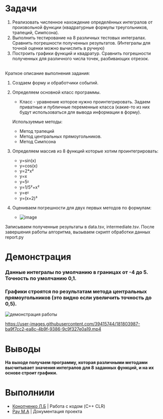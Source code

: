 # Задачи


1. Реализовать численное нахождение определённых интегралов от произвольной функции (квадратурные формулы треугольников, трапеций, Симпсона).
2. Выполнить тестирование на 8 различных тестовых интегралах. Сравнить погрешности полученных результатов. (Интегралы для точной оценки можно вычислить в ручную) 
3. Построить графики функций и квадратур. Сравнить погрешности полученных для различного числа точек, разбивающих отрезок.  
 
 
 Краткое описание выполнения задания:
1. Создаем форму и обработчики событий.
2.	Определяем основной класс программы.
	* Класс - уравнение которое нужно проинтегрировать. Задаем приватные и публичные переменные класса (какие-то из них будут использоваться для вывода информации в форму).
	
	Используемые методы:
	
	*	Метод трапеций
	*	Метод центральных прямоугольников.
	*	Метод Симпсона
	
3.	Определяем массив из 8 функций которые хотим проинтегрировать: 

	*	y=sin(x)    									
	*	y=cos(x)  									
	*	y=2*x²									
	*	y=x                                                       
	*	y=5ᵡ                                                      
	*	y=1/5²+x²                                                 
	*	y=eᵡ                                                      
	*	y=(x+2)³

4.	Оцениваем погрешности для двух первых методов по формулам:
	*	![image](https://user-images.githubusercontent.com/39415744/181807716-fc73b547-ccd8-436b-942a-b9b0a437d9d9.png)


	
	
Записываем полученные результаты в data.tsv,  intermediate.tsv.
После завершения работы алгоритма, вызываем скрипт обработки данных report.py
 
# Демонстрация
### Данные интегралы по умолчанию в границах от -4 до 5. Точность по умолчанию 0,1. 
### Графики строятся по результатам метода центральных прямоугольников (это видно если увеличить точность до 0,5).

![демонстрация работы](https://user-images.githubusercontent.com/39415744/181803964-fd7d49ba-26d5-4ded-81c6-c9218dc85438.gif)



https://user-images.githubusercontent.com/39415744/181803987-ba9f7cc2-ea8c-4b9f-9386-9c9f327e0a19.mp4


 
 
 
 


# Выводы
**На выходе получаем программу, которая различными методами высчитывает значения интегралов для 8 заданных функций, и на их основе строит графики.**

# Выполнили

   * [Конопченко Л.Б](https://github.com/leonrew) | Работа с кодом (C++ CLR)
   * [Рау М.А](https://github.com/R3MSKy) | Документация проекта
  





